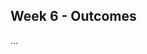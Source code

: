 <link rel="stylesheet" href="{{baseUrl}}/css/main.css">
<link rel="stylesheet" href="{{baseUrl}}/css/schedule.css">

<div class="website-content">

## Week 6 - Outcomes

<div id="main">

<!-- ==================================================================================================== -->

<include src="outcome-polymorphism.md" />

<!-- ==================================================================================================== -->

<include src="outcome-substitutability.md" />

<!-- ==================================================================================================== -->

<panel type="info" header=":trophy: Can use JavaFX to build a simple GUI :star::star::star:" expandable>
  <include src="../../book/javaTools/javaFXBasic/full.md" />
  <panel header=":dart: Evidence" expanded>

...

  </panel>
</panel>

<!-- ==================================================================================================== -->

<include src="outcome-sequenceDiagram.md" />

<!-- ==================================================================================================== -->

<include src="outcome-requirements.md" />

<!-- ==================================================================================================== -->

<include src="outcome-gatheringRequirement.md" />

<!-- ==================================================================================================== -->

<include src="outcome-specifyingRequirement.md" />

<!-- ==================================================================================================== -->

</div>
</div>
